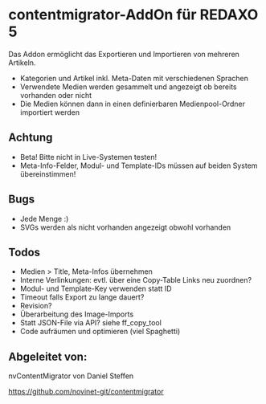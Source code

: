 # contentmigrator-AddOn für REDAXO 5

Das Addon ermöglicht das Exportieren und Importieren von mehreren Artikeln.

- Kategorien und Artikel inkl. Meta-Daten mit verschiedenen Sprachen
- Verwendete Medien werden gesammelt und angezeigt ob bereits vorhanden oder nicht
- Die Medien können dann in einen definierbaren Medienpool-Ordner importiert werden

## Achtung

- Beta! Bitte nicht in Live-Systemen testen!
- Meta-Info-Felder, Modul- und Template-IDs müssen auf beiden System übereinstimmen!

## Bugs

- Jede Menge :)
- SVGs werden als nicht vorhanden angezeigt obwohl vorhanden

## Todos

- Medien > Title, Meta-Infos übernehmen
- Interne Verlinkungen: evtl. über eine Copy-Table Links neu zuordnen?
- Modul- und Template-Key verwenden statt ID
- Timeout falls Export zu lange dauert?
- Revision?
- Überarbeitung des Image-Imports
- Statt JSON-File via API? siehe ff_copy_tool
- Code aufräumen und optimieren (viel Spaghetti)

## Abgeleitet von:

nvContentMigrator von Daniel Steffen

https://github.com/novinet-git/contentmigrator